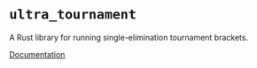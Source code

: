 # `ultra_tournament`

A Rust library for running single-elimination tournament brackets.

[Documentation](https://docs.rs/ultra_tournament/0.1.0/ultra_tournament/)
